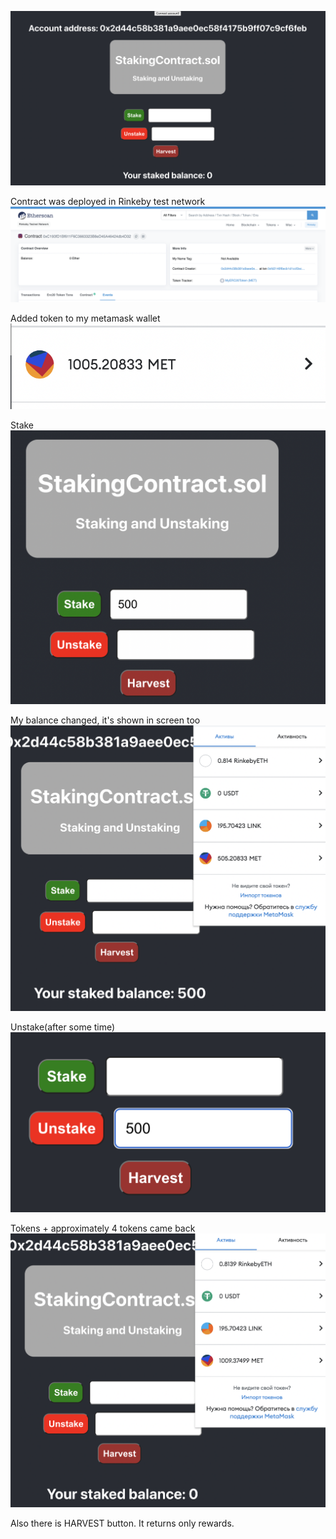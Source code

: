 ![alt text](img/1.png)

Contract was deployed in Rinkeby test network
![alt text](img/2.png)

Added token to my metamask wallet
![alt text](img/3.png)

Stake
![alt text](img/4.png)

My balance changed, it's shown in screen too
![alt text](img/5.png)

Unstake(after some time)
![alt text](img/6.png)

Tokens + approximately 4 tokens came back
![alt text](img/7.png)

Also there is HARVEST button.
It returns only rewards.
